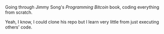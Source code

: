 Going through Jimmy Song's _Programming Bitcoin_ book, coding everything from scratch.

Yeah, I know, I could clone his repo but I learn very little from just executing others' code.
